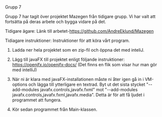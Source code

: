 Grupp 7

Grupp 7 har tagit över projektet Mazegen från tidigare grupp. 
Vi har valt att fortsätta på deras arbete och bygga vidare på det.

Tidigare ägare:
Länk till arbetet-https://github.com/AndreEklund/Mazegen

Tidiagare instruktioner:
Instruktioner för att köra vårt program.

1. Ladda ner hela projektet som en zip-fil och öppna det med inteliJ.

2. Lägg till javaFX till projektet enligt följande instruktioner: 
https://openjfx.io/openjfx-docs/  (Det finns en flik som visar hur man gör med intelliJ)

3. När ni är klara med javaFX-installationen måste ni åter igen gå in i VM-options och lägga till ytterligare en
textrad. Byt ut det sista stycket "--add-modules javafx.controls,javafx.fxml" mot "--add-modules javafx.controls,javafx.fxml,javafx.media".
Detta är för att få ljudet i programmet att fungera. 

4. Kör sedan programmet från Main-klassen. 
